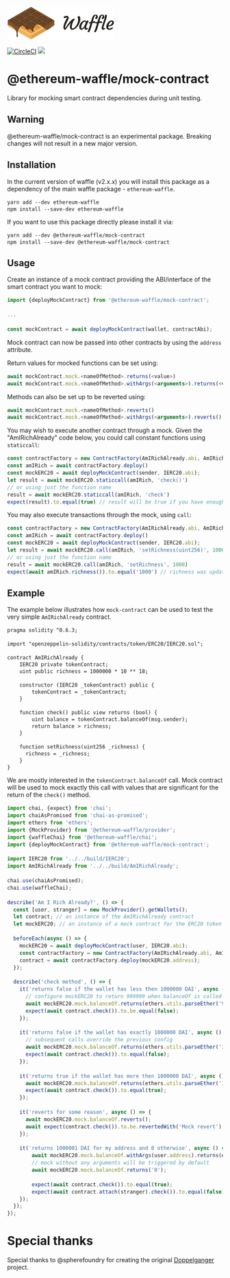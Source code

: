 ![Ethereum Waffle](https://raw.githubusercontent.com/EthWorks/Waffle/master/docs/source/logo.png)

[![CircleCI](https://circleci.com/gh/EthWorks/Waffle.svg?style=svg)](https://circleci.com/gh/EthWorks/Waffle)
[![](https://img.shields.io/npm/v/@ethereum-waffle/mock-contract.svg)](https://www.npmjs.com/package/@ethereum-waffle/mock-contract)

# @ethereum-waffle/mock-contract

Library for mocking smart contract dependencies during unit testing.

## Warning
@ethereum-waffle/mock-contract is an experimental package. Breaking changes will not result in a new major version.

## Installation
In the current version of waffle (v2.x.x) you will install this package as a dependency of the main waffle package - `ethereum-waffle`.

```
yarn add --dev ethereum-waffle
npm install --save-dev ethereum-waffle
```

If you want to use this package directly please install it via:
```
yarn add --dev @ethereum-waffle/mock-contract
npm install --save-dev @ethereum-waffle/mock-contract
```

## Usage

Create an instance of a mock contract providing the ABI/interface of the smart contract you want to mock:

```js
import {deployMockContract} from '@ethereum-waffle/mock-contract';

...

const mockContract = await deployMockContract(wallet, contractAbi);
```

Mock contract can now be passed into other contracts by using the `address` attribute.

Return values for mocked functions can be set using:

```js
await mockContract.mock.<nameOfMethod>.returns(<value>)
await mockContract.mock.<nameOfMethod>.withArgs(<arguments>).returns(<value>)
```

Methods can also be set up to be reverted using:

```js
await mockContract.mock.<nameOfMethod>.reverts()
await mockContract.mock.<nameOfMethod>.withArgs(<arguments>).reverts()
```

You may wish to execute another contract through a mock.  Given the "AmIRichAlready" code below, you could call constant functions using `staticcall`:

```js
const contractFactory = new ContractFactory(AmIRichAlready.abi, AmIRichAlready.bytecode, sender);
const amIRich = await contractFactory.deploy()
const mockERC20 = await deployMockContract(sender, IERC20.abi);
let result = await mockERC20.staticcall(amIRich, 'check()')
// or using just the function name
result = await mockERC20.staticcall(amIRich, 'check')
expect(result).to.equal(true) // result will be true if you have enough tokens
```

You may also execute transactions through the mock, using `call`:

```js
const contractFactory = new ContractFactory(AmIRichAlready.abi, AmIRichAlready.bytecode, sender);
const amIRich = await contractFactory.deploy()
const mockERC20 = await deployMockContract(sender, IERC20.abi);
let result = await mockERC20.call(amIRich, 'setRichness(uint256)', 1000)
// or using just the function name
result = await mockERC20.call(amIRich, 'setRichness', 1000)
expect(await amIRich.richness()).to.equal('1000') // richness was updated
```

## Example

The example below illustrates how `mock-contract` can be used to test the very simple `AmIRichAlready` contract.

```Solidity
pragma solidity ^0.6.3;

import "openzeppelin-solidity/contracts/token/ERC20/IERC20.sol";

contract AmIRichAlready {
    IERC20 private tokenContract;
    uint public richness = 1000000 * 10 ** 18;

    constructor (IERC20 _tokenContract) public {
        tokenContract = _tokenContract;
    }

    function check() public view returns (bool) {
        uint balance = tokenContract.balanceOf(msg.sender);
        return balance > richness;
    }

    function setRichness(uint256 _richness) {
      richness = _richness;
    }
}
```

We are mostly interested in the `tokenContract.balanceOf` call. Mock contract will be used to mock exactly this call with values that are significant for the return of the `check()` method.

```js
import chai, {expect} from 'chai';
import chaiAsPromised from 'chai-as-promised';
import ethers from 'ethers';
import {MockProvider} from '@ethereum-waffle/provider';
import {waffleChai} from '@ethereum-waffle/chai';
import {deployMockContract} from '@ethereum-waffle/mock-contract';

import IERC20 from '../../build/IERC20';
import AmIRichAlready from '../../build/AmIRichAlready';

chai.use(chaiAsPromised);
chai.use(waffleChai);

describe('Am I Rich Already?', () => {
  const [user, stranger] = new MockProvider().getWallets();
  let contract; // an instance of the AmIRichAlready contract
  let mockERC20; // an instance of a mock contract for the ERC20 token we want to observe

  beforeEach(async () => {
    mockERC20 = await deployMockContract(user, IERC20.abi);
    const contractFactory = new ContractFactory(AmIRichAlready.abi, AmIRichAlready.bytecode, sender)
    contract = await contractFactory.deploy(mockERC20.address);
  });

  describe('check method', () => {
    it('returns false if the wallet has less then 1000000 DAI', async () => {
      // configure mockERC20 to return 999999 when balanceOf is called
      await mockERC20.mock.balanceOf.returns(ethers.utils.parseEther('999999'));
      expect(await contract.check()).to.be.equal(false);
    });

    it('returns false if the wallet has exactly 1000000 DAI', async () => {
      // subsequent calls override the previous config
      await mockERC20.mock.balanceOf.returns(ethers.utils.parseEther('1000000'));
      expect(await contract.check()).to.equal(false);
    });

    it('returns true if the wallet has more then 1000000 DAI', async () => {
      await mockERC20.mock.balanceOf.returns(ethers.utils.parseEther('1000001'));
      expect(await contract.check()).to.equal(true);
    });

    it('reverts for some reason', async () => {
      await mockERC20.mock.balanceOf.reverts();
      await expect(contract.check()).to.be.revertedWith('Mock revert');
    });

    it('returns 1000001 DAI for my address and 0 otherwise', async () => {
        await mockERC20.mock.balanceOf.withArgs(user.address).returns(ethers.utils.parseEther('1000001'));
        // mock without any arguments will be triggered by default
        await mockERC20.mock.balanceOf.returns('0');

        expect(await contract.check()).to.equal(true);
        expect(await contract.attach(stranger).check()).to.equal(false);
    }); 
  });
});
```

# Special thanks

Special thanks to @spherefoundry for creating the original [Doppelganger](https://github.com/EthWorks/Doppelganger) project. 
